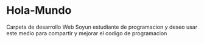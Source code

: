 # Hola-Mundo
Carpeta de desarrollo Web
Soyun estudiante de programacion y deseo usar este medio para compartir y mejorar el codigo de programacion
